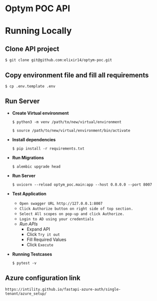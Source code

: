# Optym POC API

# Running Locally

## Clone API project

    $ git clone git@github.com:elixir14/optym-poc.git


## Copy environment file and fill all requirements

    $ cp .env.template .env


## Run Server
- **Create Virtual environment**

    `$ python3 -m venv /path/to/new/virtual/environment`

  `$ source /path/to/new/virtual/environment/bin/activate`


- **Install dependencies**
    
    `$ pip install -r requirements.txt`


- **Run Migrations**

    `$ alembic upgrade head`


- **Run Server**

    `$ uvicorn --reload optym_poc.main:app --host 0.0.0.0 --port 8007`


- **Test Application**

    - `Open swagger URL http://127.0.0.1:8007`
    - `Click Authorize button on right side of top section.`
    - `Select All scopes on pop-up and click Authorize.`
    - `Login to AD using your credentials`
    - *Run APIs*
      - Expand API
      - Click `Try it out`
      - Fill Required Values
      - Click `Execute`


- **Running Testcases**

    `$ pytest -v`


## Azure configuration link
    
    https://intility.github.io/fastapi-azure-auth/single-tenant/azure_setup/
